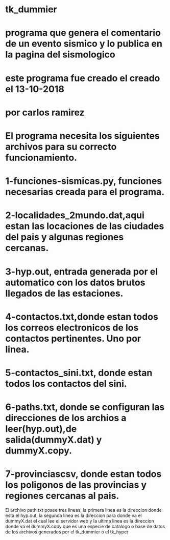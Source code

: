 # tk_dummier
# programa que genera el comentario de un evento sismico y lo publica en la pagina del sismologico
# este programa fue creado el creado el 13-10-2018
# por carlos ramirez
#
#
#
# El programa necesita los siguientes archivos para su correcto funcionamiento.
# 1-funciones-sismicas.py, funciones necesarias creada para el programa.
# 2-localidades_2mundo.dat,aqui estan las locaciones de las ciudades del pais y algunas regiones cercanas.
# 3-hyp.out, entrada generada por el automatico con los datos brutos llegados de las estaciones.
# 4-contactos.txt,donde estan todos los correos electronicos de los contactos pertinentes. Uno por linea.
# 5-contactos_sini.txt, donde estan todos los contactos del sini.
# 6-paths.txt, donde se configuran las direcciones de los archios a leer(hyp.out),de salida(dummyX.dat) y dummyX.copy.
# 7-provinciascsv, donde estan todos los poligonos de las provincias y regiones cercanas al pais.

El archivo path.txt posee tres lineas, la primera linea es la direccion donde esta el hyp.out, la segunda linea es
la direccion para donde va el dummyX.dat el cual lee el servidor web y la ultima linea es la direccion donde
va el dummyX.copy que es una especie de catalogo o base de datos de los archivos generados por el tk_dummier o el 
tk_hyper


